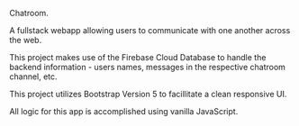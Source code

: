 Chatroom.

A fullstack webapp allowing users to communicate with one another across the web.

This project makes use of the Firebase Cloud Database to handle the backend information - users names, messages in the respective chatroom channel, etc.

This project utilizes Bootstrap Version 5 to facillitate a clean responsive UI.

All logic for this app is accomplished using vanilla JavaScript.

